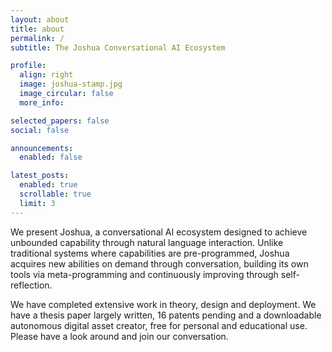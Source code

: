 ```yaml
---
layout: about
title: about
permalink: /
subtitle: The Joshua Conversational AI Ecosystem

profile:
  align: right
  image: joshua-stamp.jpg
  image_circular: false
  more_info:

selected_papers: false
social: false

announcements:
  enabled: false

latest_posts:
  enabled: true
  scrollable: true
  limit: 3
---
```


We present Joshua, a conversational AI ecosystem designed to achieve unbounded capability through natural language interaction. Unlike traditional systems where capabilities are pre-programmed, Joshua acquires new abilities on demand through conversation, building its own tools via meta-programming and continuously improving through self-reflection.

We have completed extensive work in theory, design and deployment. We have a thesis paper largely written, 16 patents pending and a downloadable autonomous digital asset creator, free for personal and educational use. Please have a look around and join our conversation.
